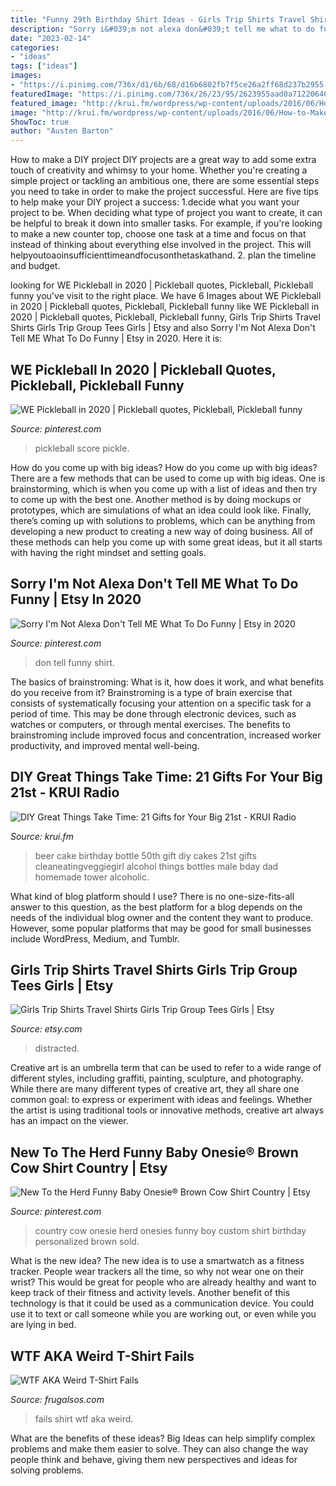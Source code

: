 ```yaml
---
title: "Funny 29th Birthday Shirt Ideas - Girls Trip Shirts Travel Shirts Girls Trip Group Tees Girls"
description: "Sorry i&#039;m not alexa don&#039;t tell me what to do funny"
date: "2023-02-14"
categories:
- "ideas"
tags: ["ideas"]
images:
- "https://i.pinimg.com/736x/d1/6b/68/d16b6802fb7f5ce26a2ff68d237b2955.jpg"
featuredImage: "https://i.pinimg.com/736x/26/23/95/2623955aad0a71220640ee98eef72f79.jpg"
featured_image: "http://krui.fm/wordpress/wp-content/uploads/2016/06/How-to-Make-Beer-Bottle-Cake-14-681x1024.jpg"
image: "http://krui.fm/wordpress/wp-content/uploads/2016/06/How-to-Make-Beer-Bottle-Cake-14-681x1024.jpg"
ShowToc: true
author: "Austen Barton"
---
```



How to make a DIY project
DIY projects are a great way to add some extra touch of creativity and whimsy to your home. Whether you're creating a simple project or tackling an ambitious one, there are some essential steps you need to take in order to make the project successful. Here are five tips to help make your DIY project a success: 
1.decide what you want your project to be. When deciding what type of project you want to create, it can be helpful to break it down into smaller tasks. For example, if you're looking to make a new counter top, choose one task at a time and focus on that instead of thinking about everything else involved in the project. This will helpyoutoaoinsufficienttimeandfocusonthetaskathand. 
2. plan the timeline and budget.

	

		
looking for WE Pickleball in 2020 | Pickleball quotes, Pickleball, Pickleball funny you've visit to the right place. We have 6 Images about WE Pickleball in 2020 | Pickleball quotes, Pickleball, Pickleball funny like WE Pickleball in 2020 | Pickleball quotes, Pickleball, Pickleball funny, Girls Trip Shirts Travel Shirts Girls Trip Group Tees Girls | Etsy and also Sorry I&#039;m Not Alexa Don&#039;t Tell ME What To Do Funny | Etsy in 2020. Here it is:
		
    
## WE Pickleball In 2020 | Pickleball Quotes, Pickleball, Pickleball Funny

<img loading=lazy src="https://i.pinimg.com/736x/06/9a/de/069ade4f3e2a31af38809e08aab10a94.jpg" onerror="this.onerror=null;this.src='https://tse1.mm.bing.net/th?id=OIP.jF5QGrXGuv3N4ySBIMjvJAHaJ3&amp;pid=15.1';" alt="WE Pickleball in 2020 | Pickleball quotes, Pickleball, Pickleball funny">

_Source: pinterest.com_

>pickleball score pickle. 

	

How do you come up with big ideas?
How do you come up with big ideas? There are a few methods that can be used to come up with big ideas. One is brainstorming, which is when you come up with a list of ideas and then try to come up with the best one. Another method is by doing mockups or prototypes, which are simulations of what an idea could look like. Finally, there’s coming up with solutions to problems, which can be anything from developing a new product to creating a new way of doing business. All of these methods can help you come up with some great ideas, but it all starts with having the right mindset and setting goals.

    
## Sorry I&#039;m Not Alexa Don&#039;t Tell ME What To Do Funny | Etsy In 2020

<img loading=lazy src="https://i.pinimg.com/736x/d1/6b/68/d16b6802fb7f5ce26a2ff68d237b2955.jpg" onerror="this.onerror=null;this.src='https://tse1.mm.bing.net/th?id=OIP.ExIE2GOlYprjaFyk0X5ZXQHaHa&amp;pid=15.1';" alt="Sorry I&#039;m Not Alexa Don&#039;t Tell ME What To Do Funny | Etsy in 2020">

_Source: pinterest.com_

>don tell funny shirt. 

	

The basics of brainstroming: What is it, how does it work, and what benefits do you receive from it?
Brainstroming is a type of brain exercise that consists of systematically focusing your attention on a specific task for a period of time. This may be done through electronic devices, such as watches or computers, or through mental exercises. The benefits to brainstroming include improved focus and concentration, increased worker productivity, and improved mental well-being.

    
## DIY Great Things Take Time: 21 Gifts For Your Big 21st - KRUI Radio

<img loading=lazy src="http://krui.fm/wordpress/wp-content/uploads/2016/06/How-to-Make-Beer-Bottle-Cake-14-681x1024.jpg" onerror="this.onerror=null;this.src='https://tse1.mm.bing.net/th?id=OIP.exr9QbfajEFB8IMXzs0xZAHaLI&amp;pid=15.1';" alt="DIY Great Things Take Time: 21 Gifts for Your Big 21st - KRUI Radio">

_Source: krui.fm_

>beer cake birthday bottle 50th gift diy cakes 21st gifts cleaneatingveggiegirl alcohol things bottles male bday dad homemade tower alcoholic. 

	

What kind of blog platform should I use?
There is no one-size-fits-all answer to this question, as the best platform for a blog depends on the needs of the individual blog owner and the content they want to produce. However, some popular platforms that may be good for small businesses include WordPress, Medium, and Tumblr.

    
## Girls Trip Shirts Travel Shirts Girls Trip Group Tees Girls | Etsy

<img loading=lazy src="https://i.etsystatic.com/22340920/r/il/3d9f55/2976955246/il_fullxfull.2976955246_s3sw.jpg" onerror="this.onerror=null;this.src='https://tse1.mm.bing.net/th?id=OIP.7Tv8y92l9iQwfOq7IZnpJQHaFj&amp;pid=15.1';" alt="Girls Trip Shirts Travel Shirts Girls Trip Group Tees Girls | Etsy">

_Source: etsy.com_

>distracted. 

	

Creative art is an umbrella term that can be used to refer to a wide range of different styles, including graffiti, painting, sculpture, and photography. While there are many different types of creative art, they all share one common goal: to express or experiment with ideas and feelings. Whether the artist is using traditional tools or innovative methods, creative art always has an impact on the viewer.

    
## New To The Herd Funny Baby Onesie® Brown Cow Shirt Country | Etsy

<img loading=lazy src="https://i.pinimg.com/736x/26/23/95/2623955aad0a71220640ee98eef72f79.jpg" onerror="this.onerror=null;this.src='https://tse4.mm.bing.net/th?id=OIP.ZYgUdNn6OaZmWn9aSc4CNAHaGo&amp;pid=15.1';" alt="New To the Herd Funny Baby Onesie® Brown Cow Shirt Country | Etsy">

_Source: pinterest.com_

>country cow onesie herd onesies funny boy custom shirt birthday personalized brown sold. 

	

What is the new idea?
The new idea is to use a smartwatch as a fitness tracker. People wear trackers all the time, so why not wear one on their wrist? This would be great for people who are already healthy and want to keep track of their fitness and activity levels. Another benefit of this technology is that it could be used as a communication device. You could use it to text or call someone while you are working out, or even while you are lying in bed.

    
## WTF AKA Weird T-Shirt Fails

<img loading=lazy src="https://frugalsos.com/wp-content/uploads/2014/11/photo-58-e1415209097340.jpg" onerror="this.onerror=null;this.src='https://tse3.mm.bing.net/th?id=OIP.8G8Y-_I-sSDj0kK4kjBgCQHaJ4&amp;pid=15.1';" alt="WTF AKA Weird T-Shirt Fails">

_Source: frugalsos.com_

>fails shirt wtf aka weird. 

	

What are the benefits of these ideas?
Big Ideas can help simplify complex problems and make them easier to solve. They can also change the way people think and behave, giving them new perspectives and ideas for solving problems.


